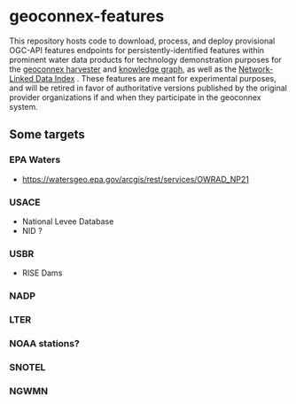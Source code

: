 # geoconnex-features
This repository hosts code to download, process, and deploy provisional OGC-API features endpoints for persistently-identified features within prominent water data products for technology demonstration purposes for the [geoconnex harvester](https://github.com/internetofwater/harvest.geoconnex.us) and [knowledge graph](https://graph.geoconnex.us), as well as the [Network-Linked Data Index](https://waterdata.usgs.gov/blog/nldi-intro/) . These features are meant for experimental purposes, and will be retired in favor of authoritative versions published by the original provider organizations if and when they participate in the geoconnex system. 

## Some targets

### EPA Waters
 - https://watersgeo.epa.gov/arcgis/rest/services/OWRAD_NP21

### USACE
 - National Levee Database
 - NID ?

### USBR
 - RISE Dams

### NADP

### LTER 

### NOAA stations?

### SNOTEL

### NGWMN
